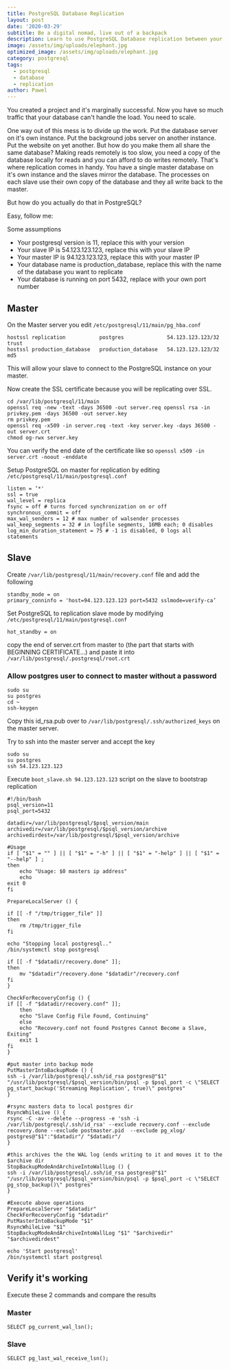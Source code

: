 ```yaml
---
title: PostgreSQL Database Replication
layout: post
date: '2020-03-29'
subtitle: Be a digital nomad, live out of a backpack
description: Learn to use PostgreSQL Database replication between your master and slave servers
image: /assets/img/uploads/elephant.jpg
optimized_image: /assets/img/uploads/elephant.jpg
category: postgresql
tags:
  - postgresql
  - database
  - replication
author: Pawel
---
```


You created a project and it's marginally successful. Now you have so much traffic that your database can't handle the load. You need to scale. 

One way out of this mess is to divide up the work. Put the database server on it's own instance. Put the background jobs server on another instance. Put the website on yet another. But how do you make them all share the same database? Making reads remotely is too slow, you need a copy of the database locally for reads and you can afford to do writes remotely. That's where replication comes in handy. You have a single master database on it's own instance and the slaves mirror the database. The processes on each slave use their own copy of the database and they all write back to the master.

But how do you actually do that in PostgreSQL?

Easy, follow me:

Some assumptions
* Your postgresql version is 11, replace this with your version
* Your slave IP is 54.123.123.123, replace this with your slave IP
* Your master IP is 94.123.123.123, replace this with your master IP
* Your database name is production_database, replace this with the name of the database you want to replicate
* Your database is running on port 5432, replace with your own port number

## Master

On the Master server you edit `/etc/postgresql/11/main/pg_hba.conf`

```
hostssl replication           postgres              54.123.123.123/32     trust
hostssl production_database   production_database   54.123.123.123/32     md5
```

This will allow your slave to connect to the PostgreSQL instance on your master.

Now create the SSL certificate because you will be replicating over SSL.

```
cd /var/lib/postgresql/11/main
openssl req -new -text -days 36500 -out server.req openssl rsa -in privkey.pem -days 36500 -out server.key
rm privkey.pem 
openssl req -x509 -in server.req -text -key server.key -days 36500 -out server.crt
chmod og-rwx server.key
```

You can verify the end date of the certificate like so `openssl x509 -in server.crt -noout -enddate`

Setup PostgreSQL on master for replication by editing `/etc/postgresql/11/main/postgresql.conf`

```
listen = ‘*'
ssl = true
wal_level = replica 
fsync = off # turns forced synchronization on or off
synchronous_commit = off
max_wal_senders = 12 # max number of walsender processes
wal_keep_segments = 32 # in logfile segments, 16MB each; 0 disables
log_min_duration_statement = 75 # -1 is disabled, 0 logs all statements
```

## Slave

Create `/var/lib/postgresql/11/main/recovery.conf` file and add the following

```
standby_mode = on
primary_conninfo = 'host=94.123.123.123 port=5432 sslmode=verify-ca’
```

Set PostgreSQL to replication slave mode by modifying `/etc/postgresql/11/main/postgresql.conf`

```
hot_standby = on
```

copy the end of server.crt from master to (the part that starts with BEGINNING CERTIFICATE…) and paste it into `/var/lib/postgresql/.postgresql/root.crt`

### Allow postgres user to connect to master without a password

```
sudo su
su postgres
cd ~
ssh-keygen
```

Copy this id_rsa.pub over to `/var/lib/postgresql/.ssh/authorized_keys` on the master server.

Try to ssh into the master server and accept the key

```
sudo su
su postgres
ssh 54.123.123.123
```

Execute `boot_slave.sh 94.123.123.123` script on the slave to bootstrap replication

```
#!/bin/bash
psql_version=11
psql_port=5432

datadir=/var/lib/postgresql/$psql_version/main
archivedir=/var/lib/postgresql/$psql_version/archive
archivedirdest=/var/lib/postgresql/$psql_version/archive

#Usage
if [ "$1" = "" ] || [ "$1" = "-h" ] || [ "$1" = "-help" ] || [ "$1" = "--help" ] ;
then
    echo "Usage: $0 masters ip address"
    echo
exit 0
fi

PrepareLocalServer () {

if [[ -f "/tmp/trigger_file" ]]
then
    rm /tmp/trigger_file
fi

echo "Stopping local postgresql.."
/bin/systemctl stop postgresql

if [[ -f "$datadir/recovery.done" ]];
then
    mv "$datadir"/recovery.done "$datadir"/recovery.conf
fi
}

CheckForRecoveryConfig () {
if [[ -f "$datadir/recovery.conf" ]];
    then
    echo "Slave Config File Found, Continuing"
    else
    echo "Recovery.conf not found Postgres Cannot Become a Slave, Exiting"
    exit 1
fi
}

#put master into backup mode
PutMasterIntoBackupMode () {
ssh -i /var/lib/postgresql/.ssh/id_rsa postgres@"$1" "/usr/lib/postgresql/$psql_version/bin/psql -p $psql_port -c \"SELECT pg_start_backup('Streaming Replication', true)\" postgres"
}

#rsync masters data to local postgres dir
RsyncWhileLive () {
rsync -C -av --delete --progress -e 'ssh -i /var/lib/postgresql/.ssh/id_rsa' --exclude recovery.conf --exclude recovery.done --exclude postmaster.pid  --exclude pg_xlog/ postgres@"$1":"$datadir"/ "$datadir"/
}

#this archives the the WAL log (ends writing to it and moves it to the $archive dir
StopBackupModeAndArchiveIntoWallLog () {
ssh -i /var/lib/postgresql/.ssh/id_rsa postgres@"$1" "/usr/lib/postgresql/$psql_version/bin/psql -p $psql_port -c \"SELECT pg_stop_backup()\" postgres"
}

#Execute above operations
PrepareLocalServer "$datadir"
CheckForRecoveryConfig "$datadir"
PutMasterIntoBackupMode "$1"
RsyncWhileLive "$1"
StopBackupModeAndArchiveIntoWallLog "$1" "$archivedir" "$archivedirdest"

echo 'Start postgresql'
/bin/systemctl start postgresql
```

## Verify it's working

Execute these 2 commands and compare the results

### Master

```
SELECT pg_current_wal_lsn();
```

### Slave

```
SELECT pg_last_wal_receive_lsn();
```
